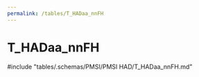 ```yaml
---
permalink: /tables/T_HADaa_nnFH
---
```

# T_HADaa_nnFH

<!-- ATTENTION : Ne pas supprimer ou modifier la ligne ci-dessous -->
#include "tables/.schemas/PMSI/PMSI HAD/T_HADaa_nnFH.md"
<!-- ATTENTION : Ne pas supprimer ou modifier la ligne ci-dessus -->
